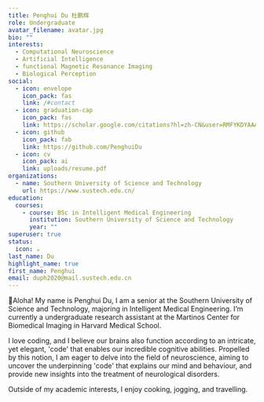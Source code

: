 ```yaml
---
title: Penghui Du 杜鹏辉
role: Undergraduate
avatar_filename: avatar.jpg
bio: ""
interests:
  - Computational Neuroscience
  - Artificial Intelligence
  - functional Magnetic Resonance Imaging
  - Biological Perception
social:
  - icon: envelope
    icon_pack: fas
    link: /#contact
  - icon: graduation-cap
    icon_pack: fas
    link: https://scholar.google.com/citations?hl=zh-CN&user=RMFYKDYAAAAJ
  - icon: github
    icon_pack: fab
    link: https://github.com/PenghuiDu
  - icon: cv
    icon_pack: ai
    link: uploads/resume.pdf
organizations:
  - name: Southern University of Science and Technology
    url: https://www.sustech.edu.cn/
education:
  courses:
    - course: BSc in Intelligent Medical Engineering
      institution: Southern University of Science and Technology
      year: ""
superuser: true
status:
  icon: ☕️
last_name: Du
highlight_name: true
first_name: Penghui
email: duph2020@mail.sustech.edu.cn
---
```

🥳Aloha! My name is Penghui Du, I am a senior at the Southern University of Science and Technology, majoring in Intelligent Medical Engineering. I’m currently a undergraduate research assistant at the Martinos Center for Biomedical Imaging in Harvard Medical School. 

I love coding, and I believe our brains also function according to an intricate, yet elegant, 'code' that enables our incredible cognitive abilities. Propelled by this notion, I am eager to delve into the field of neuroscience, aiming to uncover the underpinning 'code' that explains our mind and behaviour, and provide new insights into the treatment of neurological disorders.

Outside of my academic interests, I enjoy cooking, jogging, and travelling.